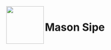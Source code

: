 <img align="left" width="100" height="100" src="https://scontent-hou1-1.cdninstagram.com/v/t51.2885-19/s150x150/106501251_316629266160303_1890491195749236976_n.jpg?_nc_ht=scontent-hou1-1.cdninstagram.com&_nc_ohc=qFC8rhnn0uMAX-dWyrc&edm=ABfd0MgBAAAA&ccb=7-4&oh=bc76ee7d0b2f1a314c215a69a3483e61&oe=61335952&_nc_sid=7bff83">
<h1 style="text-align: wrap;"> Mason Sipe</h1>

